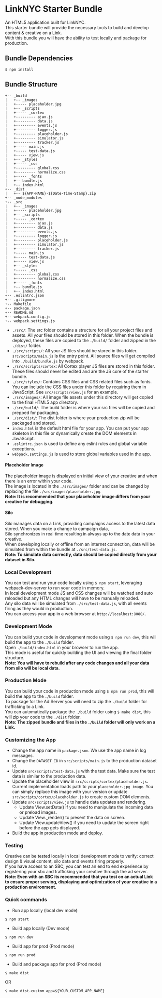 # LinkNYC Starter Bundle

An HTML5 application built for LinkNYC.   
This starter bundle will provide the necessary tools to build and develop content & creative on a Link.    
With this bundle you will have the ability to test locally and package for production.

## Bundle Dependencies

```
$ npm install
```

## Bundle Structure
```
+-- _build
|   +-- _images
|   +----- placeholder.jpg
|   +-- _scripts
|   +----- _cortex
|   +--------- ajax.js
|   +--------- data.js
|   +--------- events.js
|   +--------- logger.js
|   +--------- placeholder.js
|   +--------- simulator.js
|   +--------- tracker.js
|   +----- main.js
|   +----- test-data.js
|   +----- view.js
|   +-- _styles
|   +----- _css
|   +--------- global.css
|   +--------- normalize.css
|   +----- _fonts
|   +-- bundle.js
|   +-- index.html
+-- _dist
|   +-- ${APP-NAME}-${Date-Time-Stamp}.zip
+-- _node_modules
+-- _src
|   +-- _images
|   +----- placeholder.jpg
|   +-- _scripts
|   +----- _cortex
|   +--------- ajax.js
|   +--------- data.js
|   +--------- events.js
|   +--------- logger.js
|   +--------- placeholder.js
|   +--------- simulator.js
|   +--------- tracker.js
|   +----- main.js
|   +----- test-data.js
|   +----- view.js
|   +-- _styles
|   +----- _css
|   +--------- global.css
|   +--------- normalize.css
|   +----- _fonts
|   +-- bundle.js
|   +-- index.html
+-- .eslintrc.json
+-- .gitignore
+-- Makefile
+-- package.json
+-- README.md
+-- webpack.config.js
+-- webpack.settings.js
```
- `./src/`: The src folder contains a structure for all your project files and assets. All your files should be stored in this folder. When the bundle is deployed, these files are copied to the `./build/` folder and zipped in the `./dist/` folder.
- `./src/scripts/`: All your JS files should be stored in this folder. `src/scripts/main.js` is the entry point. All source files will get compiled into `./build/bundle.js` by webpack.
- `./src/scripts/cortex`: All Cortex player JS files are stored in this folder. These files should never be edited and are the JS core of the starter bundle.
- `./src/styles/`: Contains CSS files and CSS related files such as fonts. You can include the CSS files under this folder by requiring them in JavaScript. See `src/scripts/view.js` for an example.
- `./src/images/`: All image file assets under this directory will get copied to the final HTML5 app directory.
- `./src/build/`: The build folder is where your src files will be copied and prepped for packaging.
- `./src/dist/`: The dist folder is where your production zip will be packaged and stored.
- `index.html` is the default html file for your app. You can put your app skeleton in this file or dynamically create the DOM elements in JavaScript.
- `.eslintrc.json` is used to define any eslint rules and global variable exceptions.
- `webpack.settings.js` is used to store global variables used in the app.

#### Placeholder Image
The placeholder image is displayed on initial view of your creative and when there is an error within your code.   
The image is located in the `./src/images/` folder and can be changed by replacing the file `./src/images/placeholder.jpg`.   
**Note: It is recommended that your placeholder image differs from your creative for debugging.**

#### Silo
Silo manages data on a Link, providing campaigns access to the latest data stored.  When you make a change to campaign data,    
Silo synchronizes in real time resulting in always up to the date data in your creative.   
When developing locally or offline from an internet connection, data will be simulated from within the bundle at `./src/test-data.js`.    
**Note: To simulate data correctly, data should be copied directly from your dataset in Silo.**

### Local Development
You can test and run your code locally using `$ npm start`, leveraging webpack-dev-server to run your code in memory.     
In local development mode JS and CSS changes will be watched and auto reloaded but any HTML changes will have to be manually reloaded.     
Any silo data will be simulated from `./src/test-data.js`, with all events firing as they would in production.    
You can access your app in a web browser at `http://localhost:8080/`.

### Development Mode
You can build your code in development mode using `$ npm run dev`, this will build the app to the `./build` folder.   
Open `./build/index.html` in your browser to run the app.   
This mode is useful for quickly building the UI and viewing the final folder structure.   
**Note: You will have to rebuild after any code changes and all your data from silo will be local data.**

### Production Mode
You can build your code in production mode using `$ npm run prod`, this will build the app to the `./build` folder.   
To package for the Ad Server you will need to zip the `./build` folder for trafficking to a Link.   
You can automatically package the `./build` folder using `$ make dist`, this will zip your code to the `./dist` folder.   
**Note: The zipped bundle and files in the `./build` folder will only work on a Link.**

### Customizing the App
* Change the app name in `package.json`. We use the app name in log messages.
* Change the `DATASET_ID` in `src/scripts/main.js` to the production dataset id.
* Update `src/scripts/test-data.js` with the test data. Make sure the test data is similar to the production data.
* Update the placeholder view in `src/scripts/cortex/placeholder.js`. Current implementation loads path to your `placeholder.jpg image`. You can simply replace this image with your version or update `src/scripts/cortex/placeholder.js` to create custom DOM elements.
* Update `src/scripts/view.js` to handle data updates and rendering.
  * Update View.setData() if you need to manipulate the incoming data or preload images.
  * Update View._render() to present the data on screen.
  * Update View.updateView() if you need to update the screen right before the app gets displayed.
* Build the app in production mode and deploy.

### Testing
Creative can be tested locally in local development mode to verify: correct design & visual content, silo data and events firing properly.   
If you have access to an SBC, you can test an end to end experience by registering your sbc and trafficking your creative through the ad server.    
**Note: Even with an SBC its recommended that you test on an actual Link to ensure proper serving, displaying and optimization of your creative in a production environment.**

### Quick commands
* Run app locally (local dev mode)
```
$ npm start
```
* Build app locally (Dev mode)
```
$ npm run dev
```
* Build app for prod (Prod mode)
```
$ npm run prod
```
* Build and package app for prod (Prod mode)
```
$ make dist
```
OR
```
$ make dist-custom app=${YOUR_CUSTOM_APP_NAME}
```
